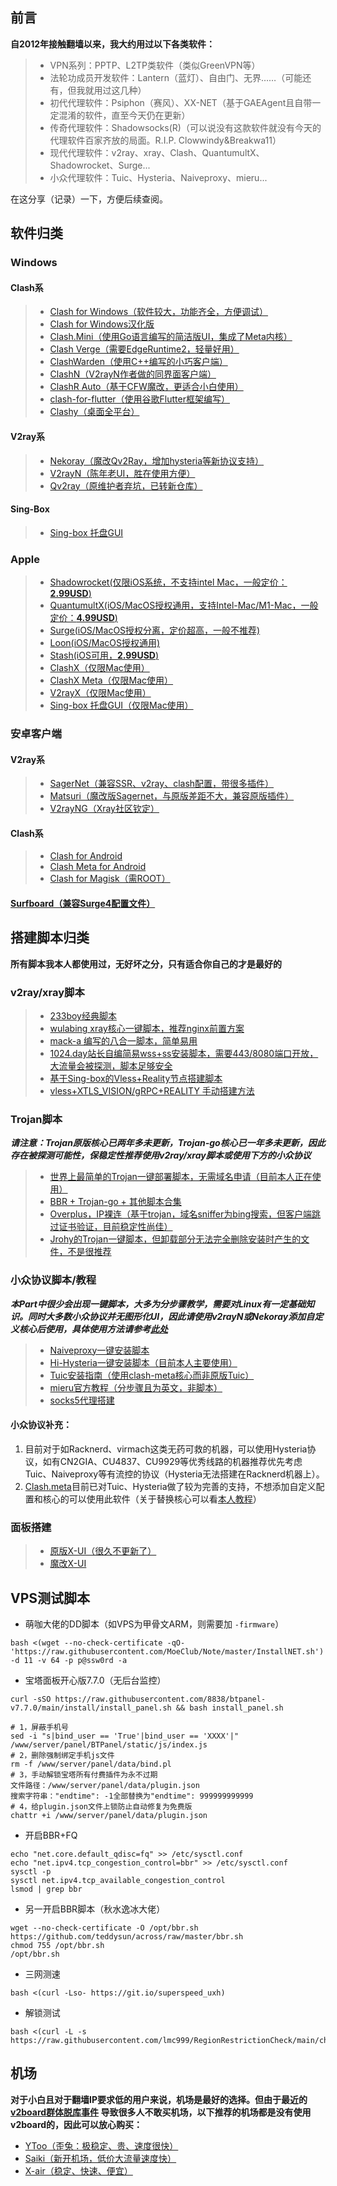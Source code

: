 ## 前言

**自2012年接触翻墙以来，我大约用过以下各类软件：**
> - VPN系列：PPTP、L2TP类软件（类似GreenVPN等）
> - 法轮功成员开发软件：Lantern（蓝灯）、自由门、无界……（可能还有，但我就用过这几种）
> - 初代代理软件：Psiphon（赛风）、XX-NET（基于GAEAgent且自带一定混淆的软件，直至今天仍在更新）
> - 传奇代理软件：Shadowsocks(R)（可以说没有这款软件就没有今天的代理软件百家齐放的局面。R.I.P. Clowwindy&Breakwa11）
> - 现代代理软件：v2ray、xray、Clash、QuantumultX、Shadowrocket、Surge...
> - 小众代理软件：Tuic、Hysteria、Naiveproxy、mieru...

在这分享（记录）一下，方便后续查阅。

## 软件归类

### Windows

#### Clash系

> - [Clash for Windows（软件较大，功能齐全，方便调试）](https://github.com/Fndroid/clash_for_windows_pkg/releases/latest)
> - [Clash for Windows汉化版](https://github.com/ender-zhao/Clash-for-Windows_Chinese/releases/latest)
> - [Clash.Mini（使用Go语言编写的简洁版UI，集成了Meta内核）](https://github.com/Clash-Mini/Clash.Mini/releases/latest)
> - [Clash Verge（需要EdgeRuntime2，轻量好用）](https://github.com/zzzgydi/clash-verge/releases)
> - [ClashWarden（使用C++编写的小巧客户端）](https://github.com/dream7180/ClashWarden)
> - [ClashN（V2rayN作者做的同界面客户端）](https://github.com/2dust/clashN)
> - [ClashR Auto（基于CFW魔改，更适合小白使用）](https://github.com/ClashrAuto/Clashr-Auto-Desktop/releases/latest)
> - [clash-for-flutter（使用谷歌Flutter框架编写）](https://github.com/mapleafgo/clash-for-flutter/releases/latest)
> - [Clashy（桌面全平台）](https://github.com/SpongeNobody/Clashy)

#### V2ray系

> - [Nekoray（魔改Qv2Ray，增加hysteria等新协议支持）](https://matsuridayo.github.io/download/)
> - [V2rayN（陈年老UI，胜在使用方便）](https://github.com/2dust/v2rayN)
> - [Qv2ray（原维护者弃坑，已转新仓库）](https://github.com/Shadowsocks-NET/Qv2ray)

#### Sing-Box

> - [Sing-box 托盘GUI](https://github.com/daodao97/SingBox/releases)
  
### Apple

> - [Shadowrocket(仅限iOS系统，不支持intel Mac，一般定价：**2.99USD**)](https://itunes.apple.com/us/app/shadowrocket/id932747118?mt=8)
> - [QuantumultX(iOS/MacOS授权通用，支持Intel-Mac/M1-Mac，一般定价：**4.99USD**)](https://apps.apple.com/us/app/quantumult-x/id1443988620)
> - [Surge(iOS/MacOS授权分离，定价超高，一般不推荐)](https://www.nssurge.com/)
> - [Loon(iOS/MacOS授权通用)](https://apps.apple.com/us/app/loon/id1373567447)
> - [Stash(iOS可用，**2.99USD**)](https://apps.apple.com/us/app/stash-rule-based-proxy/id1596063349)
> - [ClashX（仅限Mac使用）](https://github.com/yichengchen/clashX)
> - [ClashX Meta（仅限Mac使用）](https://github.com/MetaCubeX/ClashX.Meta)
> - [V2rayX（仅限Mac使用）](https://github.com/Cenmrev/V2RayX)
> - [Sing-box 托盘GUI（仅限Mac使用）](https://github.com/daodao97/SingBox/releases)

### 安卓客户端

#### V2ray系

> - [SagerNet（兼容SSR、v2ray、clash配置，带很多插件）](https://github.com/SagerNet/SagerNet/releases)
> - [Matsuri（魔改版Sagernet，与原版差距不大，兼容原版插件）](https://matsuridayo.github.io/download/)
> - [V2rayNG（Xray社区钦定）](https://github.com/2dust/v2rayNG)
  
#### Clash系

> + [Clash for Android](https://github.com/Kr328/ClashForAndroid/releases/latest)
> + [Clash Meta for Android](https://github.com/MetaCubeX/ClashMetaForAndroid/releases/tag/Prerelease-alpha)
> + [Clash for Magisk（需ROOT）](https://github.com/kalasutra/Clash_For_Magisk)
  
#### [Surfboard（兼容Surge4配置文件）](https://github.com/getsurfboard/surfboard/releases)

## 搭建脚本归类

**所有脚本我本人都使用过，无好坏之分，只有适合你自己的才是最好的**

### v2ray/xray脚本

> - [233boy经典脚本](https://github.com/233boy/v2ray/wiki/V2Ray%E4%B8%80%E9%94%AE%E5%AE%89%E8%A3%85%E8%84%9A%E6%9C%AC)
> - [wulabing xray核心一键脚本，推荐nginx前置方案](https://github.com/wulabing/Xray_onekey)
> - [mack-a 编写的八合一脚本，简单易用](https://www.v2ray-agent.com/archives/1680104902581)
> - [1024.day站长自编简易wss+ss安装脚本，需要443/8080端口开放，大流量会被探测，脚本足够安全](https://oldcat.cf/1024day-v2ray)
> - [基于Sing-box的Vless+Reality节点搭建脚本](https://blog.misaka.rest/2023/04/07/singbox-reality-script/)
> - [vless+XTLS_VISION/gRPC+REALITY 手动搭建方法](https://github.com/chika0801/Xray-install/blob/main/REALITY.md)

### Trojan脚本

***请注意：Trojan原版核心已两年多未更新，Trojan-go核心已一年多未更新，因此存在被探测可能性，保稳定性推荐使用v2ray/xray脚本或使用下方的小众协议***
> - [世界上最简单的Trojan一键部署脚本，无需域名申请（目前本人正在使用）](https://github.com/maplecool/easytrojan)
> - [BBR + Trojan-go + 其他脚本合集](https://github.com/yuehen7/scripts)
> - [Overplus，IP裸连（基于trojan，域名sniffer为bing搜索，但客户端跳过证书验证，目前稳定性尚佳）](https://github.com/xyanrch/overplus)
> - [Jrohy的Trojan一键脚本，但卸载部分无法完全删除安装时产生的文件，不是很推荐](https://github.com/Jrohy/trojan)

### 小众协议脚本/教程

***本Part中很少会出现一键脚本，大多为分步骤教学，需要对Linux有一定基础知识。同时大多数小众协议并无图形化UI，因此请使用v2rayN或Nekoray添加自定义核心后使用，具体使用方法请参考[此处](https://matsuridayo.github.io/n-extra_core/)***
> - [Naiveproxy一键安装脚本](https://blog.misaka.rest/2023/04/08/naiveproxy-script/)
> - [Hi-Hysteria一键安装脚本（目前本人主要使用）](https://github.com/emptysuns/Hi_Hysteria)
> - [Tuic安装指南（使用clash-meta核心而非原版Tuic）](https://oldcat.cf/clashmeta)
> - [mieru官方教程（分步骤且为英文，非脚本）](https://github.com/enfein/mieru)
> - [socks5代理搭建](https://sunpma.com/724.html)

#### 小众协议补充：

1.  目前对于如Racknerd、virmach这类无药可救的机器，可以使用Hysteria协议，如有CN2GIA、CU4837、CU9929等优秀线路的机器推荐优先考虑Tuic、Naiveproxy等有流控的协议（Hysteria无法搭建在Racknerd机器上）。
2.  [Clash.meta](https://docs.metacubex.one/)目前已对Tuic、Hysteria做了较为完善的支持，不想添加自定义配置和核心的可以使用此软件（关于替换核心可以看[本人教程](https://www.youtube.com/watch?v=V5v3eBi-sXo)）

### 面板搭建
> - [原版X-UI（很久不更新了）](https://github.com/vaxilu/x-ui)
> - [魔改X-UI](https://github.com/FranzKafkaYu/x-ui)

## VPS测试脚本

- 萌咖大佬的DD脚本（如VPS为甲骨文ARM，则需要加 `-firmware`）
```shell
bash <(wget --no-check-certificate -qO- 'https://raw.githubusercontent.com/MoeClub/Note/master/InstallNET.sh') -d 11 -v 64 -p p@ssw0rd -a
```
- 宝塔面板开心版7.7.0（无后台监控）
```shell
curl -sSO https://raw.githubusercontent.com/8838/btpanel-v7.7.0/main/install/install_panel.sh && bash install_panel.sh

# 1，屏蔽手机号
sed -i "s|bind_user == 'True'|bind_user == 'XXXX'|" /www/server/panel/BTPanel/static/js/index.js
# 2，删除强制绑定手机js文件
rm -f /www/server/panel/data/bind.pl
# 3，手动解锁宝塔所有付费插件为永不过期
文件路径：/www/server/panel/data/plugin.json
搜索字符串："endtime": -1全部替换为"endtime": 999999999999
# 4，给plugin.json文件上锁防止自动修复为免费版
chattr +i /www/server/panel/data/plugin.json
```
- 开启BBR+FQ
```shell
echo "net.core.default_qdisc=fq" >> /etc/sysctl.conf
echo "net.ipv4.tcp_congestion_control=bbr" >> /etc/sysctl.conf
sysctl -p
sysctl net.ipv4.tcp_available_congestion_control
lsmod | grep bbr
```
- 另一开启BBR脚本（秋水逸冰大佬）
```shell
wget --no-check-certificate -O /opt/bbr.sh https://github.com/teddysun/across/raw/master/bbr.sh
chmod 755 /opt/bbr.sh
/opt/bbr.sh
```
- 三网测速
```shell
bash <(curl -Lso- https://git.io/superspeed_uxh)
```
- 解锁测试
```shell
bash <(curl -L -s https://raw.githubusercontent.com/lmc999/RegionRestrictionCheck/main/check.sh)
```

## 机场

**对于小白且对于翻墙IP要求低的用户来说，机场是最好的选择。但由于最近的 [v2board群体脱库事件](https://www.cnblogs.com/arrdres/p/16986407.html) 导致很多人不敢买机场，以下推荐的机场都是没有使用v2board的，因此可以放心购买：**
- [YToo（歪兔：极稳定、贵、速度很快）](https://oxycontin.top/aff.php?aff=1637)
- [Saiki（新开机场，低价大流量速度快）](https://saikiowo.com/#/register?code=7jLTQUSD)
- [X-air（稳定、快速、便宜）](https://temp-linshidizhi-1.very-fast.net:666/register?aff=20158)
